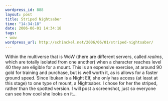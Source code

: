 ```yaml
--- 
wordpress_id: 888
layout: post
title: Striped Nightsaber
time: "14:34:18"
date: 2006-06-01 14:34:18
tags: 
- wow
wordpress_url: http://schinckel.net/2006/06/01/striped-nightsaber/
---
```

Within the multiverse that is WoW (there are different servers, called _realms_, which are totally isolated from one another) when a character reaches level 40 they are eligible for a mount. This is an expensive exercise, at around 90 gold for training and purchase, but is well worth it, as is allows for a faster ground speed. Since Ibukan is a Night Elf, she only has access (at least at this stage) to one type of mount, a Nightsaber. I chose for her the striped, rather than the spotted version. I will post a screenshot, just so everyone can see how cool she looks on it... 
